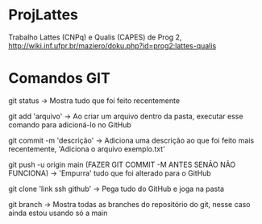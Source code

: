 # ProjLattes
Trabalho Lattes (CNPq) e Qualis (CAPES) de Prog 2, http://wiki.inf.ufpr.br/maziero/doku.php?id=prog2:lattes-qualis

# Comandos GIT
git status
-> Mostra tudo que foi feito recentemente

git add 'arquivo'
-> Ao criar um arquivo dentro da pasta, executar esse comando para adicioná-lo no GitHub

git commit -m 'descrição'
-> Adiciona uma descrição ao que foi feito mais recentemente, 'Adiciona o arquivo exemplo.txt'
 
git push -u origin main (FAZER GIT COMMIT -M ANTES SENÃO NÃO FUNCIONA)
-> 'Empurra' tudo que foi alterado para o GitHub

git clone 'link ssh github'
-> Pega tudo do GitHub e joga na pasta

git branch
-> Mostra todas as branches do repositório do git, nesse caso ainda estou usando só a main
